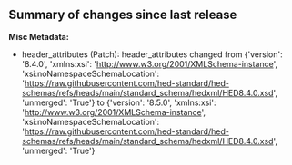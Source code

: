 ## Summary of changes since last release

**Misc Metadata:**
 - header_attributes (Patch): header_attributes changed from {'version': '8.4.0', 'xmlns:xsi': 'http://www.w3.org/2001/XMLSchema-instance', 'xsi:noNamespaceSchemaLocation': 'https://raw.githubusercontent.com/hed-standard/hed-schemas/refs/heads/main/standard_schema/hedxml/HED8.4.0.xsd', 'unmerged': 'True'} to {'version': '8.5.0', 'xmlns:xsi': 'http://www.w3.org/2001/XMLSchema-instance', 'xsi:noNamespaceSchemaLocation': 'https://raw.githubusercontent.com/hed-standard/hed-schemas/refs/heads/main/standard_schema/hedxml/HED8.4.0.xsd', 'unmerged': 'True'}

